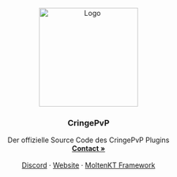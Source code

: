 <br />
<div align="center">
  <a href="https://discord.gg/KAypYTgxKH">
    <img src="https://cdn.discordapp.com/attachments/1007929729006972968/1009721744048799834/CringePvP.png" alt="Logo" width="200" height="200">
  </a>

  <h3 align="center">CringePvP</h3>

  <p align="center">
    Der offizielle Source Code des CringePvP Plugins
    <br />
    <a href="https://discord.com/users/216487432667791360"><strong>Contact »</strong></a>
    <br />
    <br />
    <a href="https://discord.gg/KAypYTgxKH">Discord</a>
    ·
    <a href="https://devsky.one">Website</a>
    ·
    <a href="https://github.com/TheFruxz/MoltenKT">MoltenKT Framework</a>
  </p>
</div>
